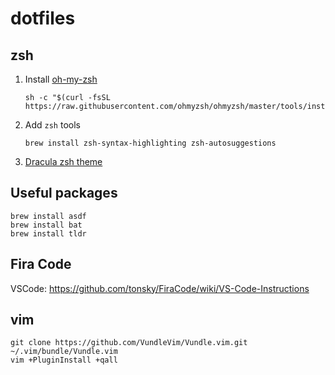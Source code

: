 # dotfiles

## zsh

1. Install [oh-my-zsh](https://github.com/ohmyzsh/ohmyzsh/wiki)

   ```
   sh -c "$(curl -fsSL https://raw.githubusercontent.com/ohmyzsh/ohmyzsh/master/tools/install.sh)"
   ```

2. Add `zsh` tools

   ```
   brew install zsh-syntax-highlighting zsh-autosuggestions
   ```

3. [Dracula zsh theme](https://draculatheme.com/zsh)

<!-- https://github.com/benniemosher/the-one-theme -->

## Useful packages

```
brew install asdf
brew install bat
brew install tldr

```

## Fira Code

VSCode: https://github.com/tonsky/FiraCode/wiki/VS-Code-Instructions

## vim

```
git clone https://github.com/VundleVim/Vundle.vim.git ~/.vim/bundle/Vundle.vim
vim +PluginInstall +qall
```
